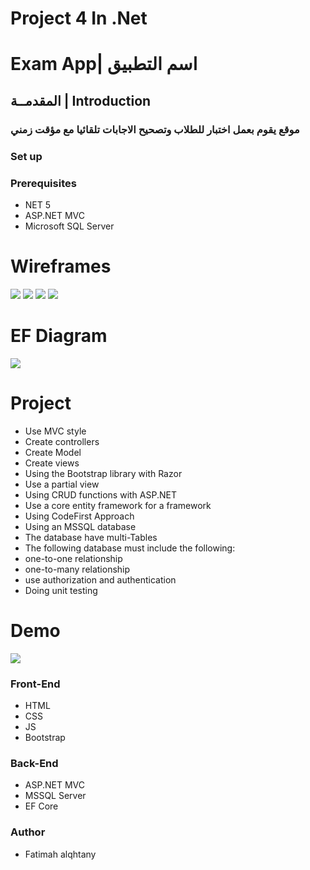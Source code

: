 # Project 4 In .Net 
# Exam App| اسم التطبيق
## المقدمــة | Introduction 
### موقع يقوم بعمل اختبار للطلاب وتصحيح الاجابات تلقائيا مع مؤقت زمني

### Set up  
### Prerequisites
- NET 5 
- ASP.NET MVC
- Microsoft SQL Server 


# Wireframes
<img src="https://k.top4top.io/p_1993xkhq81.png"/>
<img src="https://a.top4top.io/p_1993sep2y3.png"/>
<img src="https://l.top4top.io/p_1993wl6eu2.png"/>
<img src="https://b.top4top.io/p_1993oqlb94.png"/>

# EF Diagram

<img src="https://f.top4top.io/p_19938ivww1.jpeg"/>

# Project 

- Use MVC style
- Create controllers
- Create Model
- Create views
- Using the Bootstrap library with Razor
- Use a partial view 
- Using CRUD functions with ASP.NET
- Use a core entity framework for a framework
- Using CodeFirst Approach 
- Using an MSSQL database
- The database have multi-Tables
- The following database must include the following:
- one-to-one relationship
- one-to-many relationship
- use authorization and authentication
- Doing unit testing 

# Demo 
<img src="https://g.top4top.io/p_19934jnf12.gif"/>

### Front-End  
 - HTML
 - CSS
 - JS
 - Bootstrap 
### Back-End 
 - ASP.NET MVC
 - MSSQL Server
 - EF Core
### Author

- Fatimah alqhtany
